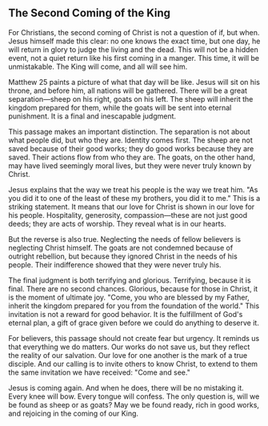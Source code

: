 ## The Second Coming of the King

For Christians, the second coming of Christ is not a question of if, but when. Jesus himself made this clear: no one knows the exact time, but one day, he will return in glory to judge the living and the dead. This will not be a hidden event, not a quiet return like his first coming in a manger. This time, it will be unmistakable. The King will come, and all will see him.

Matthew 25 paints a picture of what that day will be like. Jesus will sit on his throne, and before him, all nations will be gathered. There will be a great separation—sheep on his right, goats on his left. The sheep will inherit the kingdom prepared for them, while the goats will be sent into eternal punishment. It is a final and inescapable judgment.

This passage makes an important distinction. The separation is not about what people did, but who they are. Identity comes first. The sheep are not saved because of their good works; they do good works because they are saved. Their actions flow from who they are. The goats, on the other hand, may have lived seemingly moral lives, but they were never truly known by Christ.

Jesus explains that the way we treat his people is the way we treat him. "As you did it to one of the least of these my brothers, you did it to me." This is a striking statement. It means that our love for Christ is shown in our love for his people. Hospitality, generosity, compassion—these are not just good deeds; they are acts of worship. They reveal what is in our hearts.

But the reverse is also true. Neglecting the needs of fellow believers is neglecting Christ himself. The goats are not condemned because of outright rebellion, but because they ignored Christ in the needs of his people. Their indifference showed that they were never truly his.

The final judgment is both terrifying and glorious. Terrifying, because it is final. There are no second chances. Glorious, because for those in Christ, it is the moment of ultimate joy. "Come, you who are blessed by my Father, inherit the kingdom prepared for you from the foundation of the world." This invitation is not a reward for good behavior. It is the fulfillment of God's eternal plan, a gift of grace given before we could do anything to deserve it.

For believers, this passage should not create fear but urgency. It reminds us that everything we do matters. Our works do not save us, but they reflect the reality of our salvation. Our love for one another is the mark of a true disciple. And our calling is to invite others to know Christ, to extend to them the same invitation we have received: "Come and see."

Jesus is coming again. And when he does, there will be no mistaking it. Every knee will bow. Every tongue will confess. The only question is, will we be found as sheep or as goats? May we be found ready, rich in good works, and rejoicing in the coming of our King.